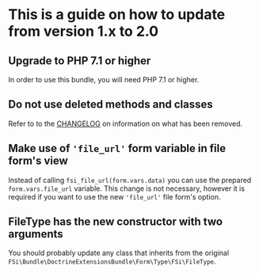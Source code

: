 # This is a guide on how to update from version 1.x to 2.0

## Upgrade to PHP 7.1 or higher

In order to use this bundle, you will need PHP 7.1 or higher.

## Do not use deleted methods and classes

Refer to to the [CHANGELOG](CHANGELOG-2.0.md) on information on what has been
removed.

## Make use of `'file_url'` form variable in file form's view

Instead of calling `fsi_file_url(form.vars.data)` you can use the prepared
`form.vars.file_url` variable. This change is not necessary, however it is
required if you want to use the new `'file_url'` file form's option.

## FileType has the new constructor with two arguments

You should probably update any class that inherits from the original
`FSi\Bundle\DoctrineExtensionsBundle\Form\Type\FSi\FileType`.
